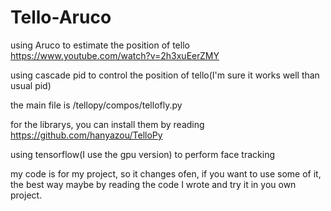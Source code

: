 # Tello-Aruco
using Aruco to estimate the position of tello https://www.youtube.com/watch?v=2h3xuEerZMY
 
using cascade pid to control the position of tello(I'm sure it works well than usual pid)

the main file is /tellopy/compos/tellofly.py

for the librarys, you can install them by reading https://github.com/hanyazou/TelloPy

using tensorflow(I use the gpu version) to perform face tracking

my code is for my project, so it changes ofen, if you want to use some of it, the best way maybe by reading the code I wrote and try it in you own project.

